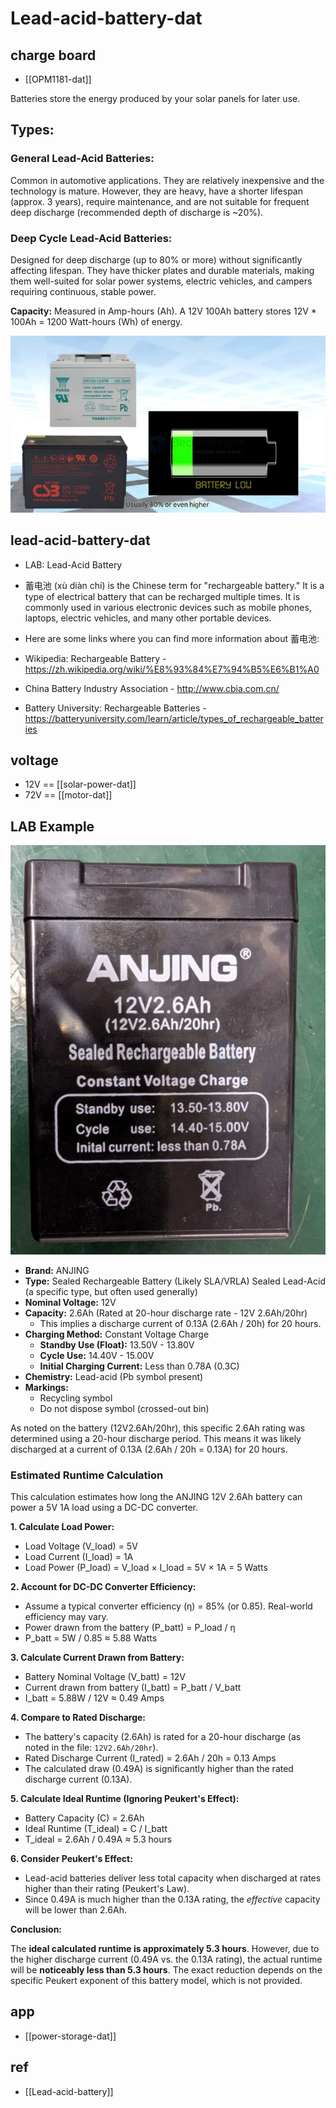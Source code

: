 
# Lead-acid-battery-dat




## charge board 

- [[OPM1181-dat]]

Batteries store the energy produced by your solar panels for later use.

##  Types:

### General Lead-Acid Batteries:
 
Common in automotive applications. They are relatively inexpensive and the technology is mature. However, they are heavy, have a shorter lifespan (approx. 3 years), require maintenance, and are not suitable for frequent deep discharge (recommended depth of discharge is ~20%).

### Deep Cycle Lead-Acid Batteries:

Designed for deep discharge (up to 80% or more) without significantly affecting lifespan. They have thicker plates and durable materials, making them well-suited for solar power systems, electric vehicles, and campers requiring continuous, stable power.
 

**Capacity:** Measured in Amp-hours (Ah). A 12V 100Ah battery stores 12V * 100Ah = 1200 Watt-hours (Wh) of energy.

![](2025-06-15-01-53-06.png)


## lead-acid-battery-dat

- LAB: Lead-Acid Battery
- 蓄电池 (xù diàn chí) is the Chinese term for "rechargeable battery." It is a type of electrical battery that can be recharged multiple times. It is commonly used in various electronic devices such as mobile phones, laptops, electric vehicles, and many other portable devices.

- Here are some links where you can find more information about 蓄电池:

- Wikipedia: Rechargeable Battery - https://zh.wikipedia.org/wiki/%E8%93%84%E7%94%B5%E6%B1%A0
- China Battery Industry Association - http://www.cbia.com.cn/
- Battery University: Rechargeable Batteries - https://batteryuniversity.com/learn/article/types_of_rechargeable_batteries

## voltage 

- 12V == [[solar-power-dat]]
- 72V == [[motor-dat]]

## LAB Example 

![](2025-04-21-16-25-17.png)

*   **Brand:** ANJING
*   **Type:** Sealed Rechargeable Battery (Likely SLA/VRLA) Sealed Lead-Acid (a specific type, but often used generally)
*   **Nominal Voltage:** 12V
*   **Capacity:** 2.6Ah (Rated at 20-hour discharge rate - 12V 2.6Ah/20hr)
    *   This implies a discharge current of 0.13A (2.6Ah / 20h) for 20 hours.
*   **Charging Method:** Constant Voltage Charge
    *   **Standby Use (Float):** 13.50V - 13.80V
    *   **Cycle Use:** 14.40V - 15.00V
    *   **Initial Charging Current:** Less than 0.78A (0.3C)
*   **Chemistry:** Lead-acid (Pb symbol present)
*   **Markings:**
    *   Recycling symbol
    *   Do not dispose symbol (crossed-out bin)

As noted on the battery (12V2.6Ah/20hr), this specific 2.6Ah rating was determined using a 20-hour discharge period. This means it was likely discharged at a current of 0.13A (2.6Ah / 20h = 0.13A) for 20 hours.


### Estimated Runtime Calculation

This calculation estimates how long the ANJING 12V 2.6Ah battery can power a 5V 1A load using a DC-DC converter.

**1. Calculate Load Power:**
   - Load Voltage (V_load) = 5V
   - Load Current (I_load) = 1A
   - Load Power (P_load) = V_load × I_load = 5V × 1A = 5 Watts

**2. Account for DC-DC Converter Efficiency:**
   - Assume a typical converter efficiency (η) = 85% (or 0.85). Real-world efficiency may vary.
   - Power drawn from the battery (P_batt) = P_load / η
   - P_batt = 5W / 0.85 ≈ 5.88 Watts

**3. Calculate Current Drawn from Battery:**
   - Battery Nominal Voltage (V_batt) = 12V
   - Current drawn from battery (I_batt) = P_batt / V_batt
   - I_batt = 5.88W / 12V ≈ 0.49 Amps

**4. Compare to Rated Discharge:**
   - The battery's capacity (2.6Ah) is rated for a 20-hour discharge (as noted in the file: `12V2.6Ah/20hr`).
   - Rated Discharge Current (I_rated) = 2.6Ah / 20h = 0.13 Amps
   - The calculated draw (0.49A) is significantly higher than the rated discharge current (0.13A).

**5. Calculate Ideal Runtime (Ignoring Peukert's Effect):**
   - Battery Capacity (C) = 2.6Ah
   - Ideal Runtime (T_ideal) = C / I_batt
   - T_ideal = 2.6Ah / 0.49A ≈ 5.3 hours

**6. Consider Peukert's Effect:**
   - Lead-acid batteries deliver less total capacity when discharged at rates higher than their rating (Peukert's Law).
   - Since 0.49A is much higher than the 0.13A rating, the *effective* capacity will be lower than 2.6Ah.

**Conclusion:**

The **ideal calculated runtime is approximately 5.3 hours**. However, due to the higher discharge current (0.49A vs. the 0.13A rating), the actual runtime will be **noticeably less than 5.3 hours**. The exact reduction depends on the specific Peukert exponent of this battery model, which is not provided.


## app 

- [[power-storage-dat]]

## ref 

- [[Lead-acid-battery]]